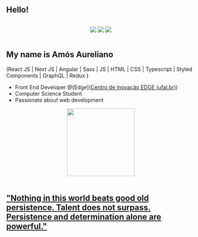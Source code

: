 ## Hello!
 
<div style="display: flex; align-items: center; justify-content: center;">
  
  <a href="https://instagram.com/amos_aureliano" target="_blank"><img src="https://img.shields.io/badge/-Instagram-%23E4405F?style=for-the-badge&logo=instagram&logoColor=white" target="_blank"></a>
  <a href = "mailto:amos.aureliano@gmail.com"><img src="https://img.shields.io/badge/-Gmail-%23333?style=for-the-badge&logo=gmail&logoColor=white" target="_blank"></a>
  <a href="https://www.linkedin.com/in/am%C3%B3s-aureliano-689a36187/" target="_blank"><img src="https://img.shields.io/badge/-LinkedIn-%230077B5?style=for-the-badge&logo=linkedin&logoColor=white" target="_blank"></a> 
</div>

My name is Amós Aureliano
----
(React JS | Next JS | Angular | Sass | JS | HTML | CSS | Typescript | Styled Components | GraphQL | Redux ) 

-   Front End Developer @[Edge]([Centro de Inovação EDGE (ufal.br)](https://www.edge.ufal.br/))
-   Computer Science Student
-   Passionate about web development

<div  style="display: flex; align-items: center; justify-content: center;">
  <a href="https://github.com/AmosAureliano">
  <img height="180em" src="https://github-readme-stats.vercel.app/api/top-langs/?username=AmosAureliano&&theme=highcontrast&layout=compact&langs_count=7&"/>
</div>
</br>

"Nothing in this world beats good old persistence. Talent does not surpass. Persistence and determination alone are powerful."
---
